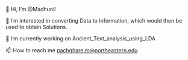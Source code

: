 👋 Hi, I’m @Madhunil

👀 I’m interested in converting Data to Information, which would then be used to obtain Solutions.

🌱 I’m currently working on Ancient_Text_analysis_using_LDA

📫 How to reach me pachghare.m@northeastern.edu

<!---
Madhunil/Madhunil is a ✨ special ✨ repository because its `README.md` (this file) appears on your GitHub profile.
You can click the Preview link to take a look at your changes.
--->
